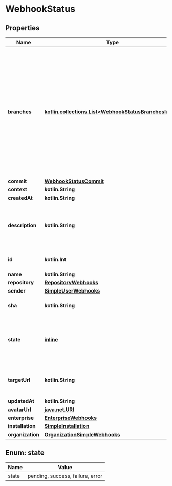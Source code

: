 
# WebhookStatus

## Properties
Name | Type | Description | Notes
------------ | ------------- | ------------- | -------------
**branches** | [**kotlin.collections.List&lt;WebhookStatusBranchesInner&gt;**](WebhookStatusBranchesInner.md) | An array of branch objects containing the status&#39; SHA. Each branch contains the given SHA, but the SHA may or may not be the head of the branch. The array includes a maximum of 10 branches. | 
**commit** | [**WebhookStatusCommit**](WebhookStatusCommit.md) |  | 
**context** | **kotlin.String** |  | 
**createdAt** | **kotlin.String** |  | 
**description** | **kotlin.String** | The optional human-readable description added to the status. | 
**id** | **kotlin.Int** | The unique identifier of the status. | 
**name** | **kotlin.String** |  | 
**repository** | [**RepositoryWebhooks**](RepositoryWebhooks.md) |  | 
**sender** | [**SimpleUserWebhooks**](SimpleUserWebhooks.md) |  | 
**sha** | **kotlin.String** | The Commit SHA. | 
**state** | [**inline**](#State) | The new state. Can be &#x60;pending&#x60;, &#x60;success&#x60;, &#x60;failure&#x60;, or &#x60;error&#x60;. | 
**targetUrl** | **kotlin.String** | The optional link added to the status. | 
**updatedAt** | **kotlin.String** |  | 
**avatarUrl** | [**java.net.URI**](java.net.URI.md) |  |  [optional]
**enterprise** | [**EnterpriseWebhooks**](EnterpriseWebhooks.md) |  |  [optional]
**installation** | [**SimpleInstallation**](SimpleInstallation.md) |  |  [optional]
**organization** | [**OrganizationSimpleWebhooks**](OrganizationSimpleWebhooks.md) |  |  [optional]


<a id="State"></a>
## Enum: state
Name | Value
---- | -----
state | pending, success, failure, error



